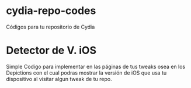 # cydia-repo-codes
Códigos para tu repositorio de Cydia


# Detector de V. iOS
Simple Codigo para implementar en las páginas de tus tweaks osea en los Depictions con el cual podras mostrar la versión de iOS que usa tu dispositivo al visitar algun tweak de tu repo.

<?php
///Detector iOS by @JorgeMoralesMV

//iOS 7

if (strstr($_SERVER['HTTP_USER_AGENT'], 'OS 7_0')) { echo "iOS 7.0"; }

elseif (strstr($_SERVER['HTTP_USER_AGENT'], 'OS 7_0_1')) { echo "iOS 7.0.1"; }

elseif (strstr($_SERVER['HTTP_USER_AGENT'], 'OS 7_0_2')) { echo "iOS 7.0.2"; }

elseif (strstr($_SERVER['HTTP_USER_AGENT'], 'OS 7_0_3')) { echo "iOS 7.0.3"; }

elseif (strstr($_SERVER['HTTP_USER_AGENT'], 'OS 7_0_4')) { echo "iOS 7.0.4"; }

elseif (strstr($_SERVER['HTTP_USER_AGENT'], 'OS 7_0_5')) { echo "iOS 7.0.5"; }

elseif (strstr($_SERVER['HTTP_USER_AGENT'], 'OS 7_0_6')) { echo "iOS 7.0.6"; }

//iOS 8

elseif (strstr($_SERVER['HTTP_USER_AGENT'], 'OS 8_0')) { echo "iOS 8.0"; }

elseif (strstr($_SERVER['HTTP_USER_AGENT'], 'OS 8_0_1')) { echo "iOS 8.0.1"; }

elseif (strstr($_SERVER['HTTP_USER_AGENT'], 'OS 8_0_2')) { echo "iOS 8.0.2"; }

elseif (strstr($_SERVER['HTTP_USER_AGENT'], 'OS 8_1')) { echo "iOS 8.1"; }

elseif (strstr($_SERVER['HTTP_USER_AGENT'], 'OS 8_1_1')) { echo "iOS 8.1.1"; }

elseif (strstr($_SERVER['HTTP_USER_AGENT'], 'OS 8_1_2')) { echo "iOS 8.1.2"; }

else {

echo "N/A";

}

?>
